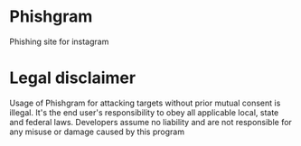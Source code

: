 # Phishgram
Phishing site for instagram

# Legal disclaimer
Usage of Phishgram for attacking targets without prior mutual consent is illegal. It's the end user's responsibility to obey all applicable local, state and federal laws. Developers assume no liability and are not responsible for any misuse or damage caused by this program
